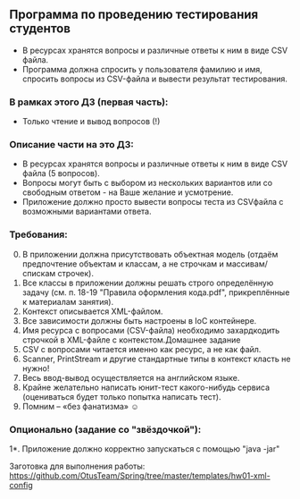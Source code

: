 ## Программа по проведению тестирования студентов
* В ресурсах хранятся вопросы и различные ответы к ним в виде
  CSV файла.
* Программа должна спросить у пользователя фамилию и имя,
  спросить вопросы из CSV-файла и вывести результат
  тестирования.

###  В рамках этого ДЗ (первая часть):
* Только чтение и вывод вопросов (!)

### Описание части на это ДЗ:
* В ресурсах хранятся вопросы и различные ответы к ним в виде
  CSV файла (5 вопросов).
* Вопросы могут быть с выбором из нескольких вариантов или
 со свободным ответом - на Ваше желание и усмотрение.
* Приложение должно просто вывести вопросы теста из CSVфайла с возможными вариантами ответа.
 


### Требования:
0. В приложении должна присутствовать объектная модель
   (отдаём предпочтение объектам и классам, а не строчкам и
   массивам/спискам строчек).
1. Все классы в приложении должны решать строго определённую
   задачу (см. п. 18-19 "Правила оформления кода.pdf",
   прикреплённые к материалам занятия).
2. Контекст описывается XML-файлом.
3. Все зависимости должны быть настроены в IoC контейнере.
4. Имя ресурса с вопросами (CSV-файла) необходимо
   захардкодить строчкой в XML-файле с контекстом.Домашнее задание
5. CSV с вопросами читается именно как ресурс, а не как файл.
6. Scanner, PrintStream и другие стандартные типы в контекст класть не
   нужно!
7. Весь ввод-вывод осуществляется на английском языке.
8. Крайне желательно написать юнит-тест какого-нибудь сервиса
   (оцениваться будет только попытка написать тест).
9. Помним – «без фанатизма» ☺


### Опционально (задание со "звёздочкой"):

   1*. Приложение должно корректно запускаться с помощью "java -jar"
   
Заготовка для выполнения работы:
   https://github.com/OtusTeam/Spring/tree/master/templates/hw01-xml-config
